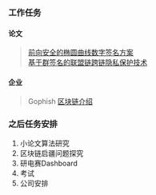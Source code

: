 ### 工作任务
#### 论文
>[前向安全的椭圆曲线数字签名方案](https://github.com/WenQiang404/StudyNotes/blob/dff204849b37f20d6f9adc913e9d11a36817d825/Passages/%E5%89%8D%E5%90%91%E5%AE%89%E5%85%A8%E7%9A%84%E6%A4%AD%E5%9C%86%E6%9B%B2%E7%BA%BF%E6%95%B0%E5%AD%97%E7%AD%BE%E5%90%8D%E6%96%B9%E6%A1%88.md)  
>[基于群签名的联盟链跨链隐私保护技术](https://github.com/WenQiang404/StudyNotes/blob/dff204849b37f20d6f9adc913e9d11a36817d825/Passages/%E5%9F%BA%E4%BA%8E%E7%BE%A4%E7%AD%BE%E5%90%8D%E7%9A%84%E8%81%94%E7%9B%9F%E9%93%BE%E8%B7%A8%E9%93%BE%E9%9A%90%E7%A7%81%E4%BF%9D%E6%8A%A4%E6%8A%80%E6%9C%AF.md)
> 
#### 企业
> Gophish 
> [区块链介绍](https://github.com/WenQiang404/StudyNotes/blob/6a841b8538938e541ea120f0217ad9194779d1d8/enterprise/%E5%90%AF%E7%96%86%E7%A7%91%E6%8A%80/%E5%8C%BA%E5%9D%97%E9%93%BE/5.25%E5%8C%BA%E5%9D%97%E9%93%BE%E4%BB%8B%E7%BB%8D%E5%8F%8A%E9%97%AE%E9%A2%98.md)

### 之后任务安排
1. 小论文算法研究
2. 区块链启疆问题探究
3. 研电赛Dashboard
4. 考试
5. 公司安排
